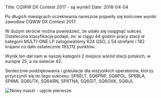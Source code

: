Title: CQWW DX Contest 2017 - są wyniki!
Date: 2018-04-04

Po długich miesiącach oczekiwania nareszcie pojawiły się końcowe wyniki zawodów CQWW DX Contest 2017.

W dużym skrócie można powiedzieć, że udało się osiągnąć sukces. Ostateczna klasyfikacja podaje, że: w ciągu 44 godzin
pracy stacji w kategorii MULTI-ONE LP zalogowaliśmy 624 QSO, z 54 strefami i 182 krajami co dało ostatecznie 193,112
punktów.

Wynik ten dał nam w naszej kategorii 2 miejsce wśród stacji polskich, w europie 25, a na świecie 42.

Serdecznie podziękowania i gratulacje dla wszystkich operatorów, którzy przyczynili się do tego sukcesu: SP6ELT, SQ6PNP,
SQ6POL, SP6BLA, SP6MI, SQ6UTK, SQ6ARN, SP6TNA, SQ6GIT, SQ6OXK, SQ6IJL

![Nowy maszt - ujęcie pierwsze]({attach}/posts/2018-04-04/dyplom.jpg)
